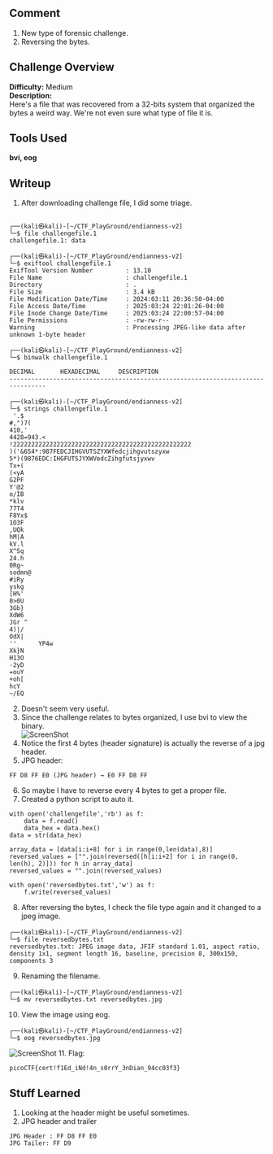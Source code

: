 ## Comment  
1. New type of forensic challenge.
2. Reversing the bytes.  

## Challenge Overview  
**Difficulty:** Medium  
**Description:**  
Here's a file that was recovered from a 32-bits system that organized the bytes a weird way. 
We're not even sure what type of file it is.

## Tools Used  
**bvi, eog**

## Writeup  
1. After downloading challenge file, I did some triage.  
```
                                                                                                                                
┌──(kali㉿kali)-[~/CTF_PlayGround/endianness-v2]
└─$ file challengefile.1 
challengefile.1: data
                                                                                                                                
┌──(kali㉿kali)-[~/CTF_PlayGround/endianness-v2]
└─$ exiftool challengefile.1 
ExifTool Version Number         : 13.10
File Name                       : challengefile.1
Directory                       : .
File Size                       : 3.4 kB
File Modification Date/Time     : 2024:03:11 20:36:50-04:00
File Access Date/Time           : 2025:03:24 22:01:26-04:00
File Inode Change Date/Time     : 2025:03:24 22:00:57-04:00
File Permissions                : -rw-rw-r--
Warning                         : Processing JPEG-like data after unknown 1-byte header
                                                                                                                                
┌──(kali㉿kali)-[~/CTF_PlayGround/endianness-v2]
└─$ binwalk challengefile.1 

DECIMAL       HEXADECIMAL     DESCRIPTION
--------------------------------------------------------------------------------

┌──(kali㉿kali)-[~/CTF_PlayGround/endianness-v2]
└─$ strings challengefile.1 
 '.$
#,")7(
410,'
4428=943.<
!2222222222222222222222222222222222222222222222222
)('&654*:987FEDCJIHGVUTSZYXWfedcjihgvutszyxw
5*)(9876EDC:IHGFUTSJYXWVedcZihgfutsjyxwv
Tx+(
(<yA
G2PF
Y'@2
o/IB
*klv
77T4
F8Yx$
1O3F
,UQk
hM|A
kV.l
X^5q
24.h
0Rg~
sodmn@
#iRy
yskg
[H%'
0>0U
3Gb}
XdW6
JGr ^
4)|/
OdX|
''      YP4w
Xk}N
H13O
-2yD
=ouY
+oh[
hcY 
~/EQ

```
2. Doesn't seem very useful.
3. Since the challenge relates to bytes organized, I use bvi to view the binary.  
![ScreenShot](https://imgur.com/ZubdOiK.png)
4. Notice the first 4 bytes (header signature) is actually the reverse of a jpg header.
5. JPG header:
```
FF D8 FF E0 (JPG header) → E0 FF D8 FF
```
6. So maybe I have to reverse every 4 bytes to get a proper file.  
7. Created a python script to auto it.
```
with open('challengefile','rb') as f:
	data = f.read()
	data_hex = data.hex()
data = str(data_hex)

array_data = [data[i:i+8] for i in range(0,len(data),8)]
reversed_values = ["".join(reversed([h[i:i+2] for i in range(0, len(h), 2)])) for h in array_data]
reversed_values = "".join(reversed_values)

with open('reversedbytes.txt','w') as f:
	f.write(reversed_values)
```
8. After reversing the bytes, I check the file type again and it changed to a jpeg image.
```
┌──(kali㉿kali)-[~/CTF_PlayGround/endianness-v2]
└─$ file reversedbytes.txt 
reversedbytes.txt: JPEG image data, JFIF standard 1.01, aspect ratio, density 1x1, segment length 16, baseline, precision 8, 300x150, components 3
```
9. Renaming the filename.
```                                                                                                                             
┌──(kali㉿kali)-[~/CTF_PlayGround/endianness-v2]
└─$ mv reversedbytes.txt reversedbytes.jpg
```
10. View the image using eog.
```
┌──(kali㉿kali)-[~/CTF_PlayGround/endianness-v2]
└─$ eog reversedbytes.jpg
```
![ScreenShot](https://imgur.com/q0gW8B2.png)
11. Flag:
```
picoCTF{cert!f1Ed_iNd!4n_s0rrY_3nDian_94cc03f3}
```

## Stuff Learned  
1. Looking at the header might be useful sometimes.
2. JPG header and trailer
```
JPG Header : FF D8 FF E0
JPG Tailer: FF D9
```


